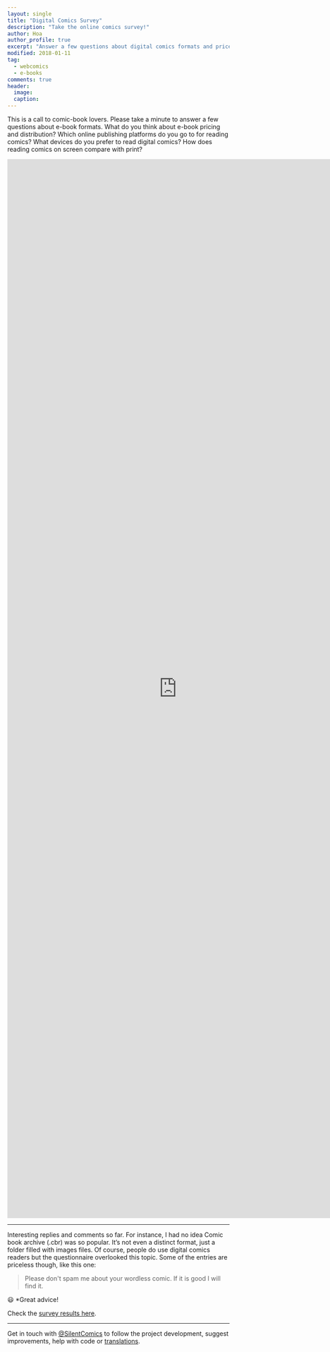 ```yaml
---
layout: single
title: "Digital Comics Survey"
description: "Take the online comics survey!"
author: Hoa
author_profile: true
excerpt: "Answer a few questions about digital comics formats and prices — for for comic books & webcomics fans."
modified: 2018-01-11
tag:
  - webcomics
  - e-books
comments: true
header:
  image:
  caption:
---
```


This is a call to comic-book lovers. Please take a minute to answer a few questions about e-book formats. What do you think about e-book pricing and distribution? Which online publishing platforms do you go to for reading comics? What devices do you prefer to read digital comics? How does reading comics on screen compare with print?

<iframe src="https://docs.google.com/forms/d/1KYEnwViloBpyoSUBdAN2bg21uVFVzcS205cwlsSnRzM/viewform?embedded=true#start=embed" width="768" height="2400" frameborder="0" marginheight="0" marginwidth="0">Loading...</iframe>


***

Interesting replies and comments so far. For instance, I had no idea Comic book archive (.cbr) was so popular. It’s not even a distinct format, just a folder filled with images files. Of course, people do use digital comics readers but the questionnaire overlooked this topic. Some of the entries are priceless though, like this one:

> Please don't spam me about your wordless comic. If it is good I will find it.

😃 *Great advice!

Check the [survey results here](https://docs.google.com/forms/d/1KYEnwViloBpyoSUBdAN2bg21uVFVzcS205cwlsSnRzM/viewanalytics).

***

Get in touch with [@SilentComics](https://twitter.com/SilentComics) to follow the project development, suggest improvements, help with code or [translations](/languages/Call-for-Translations/).
